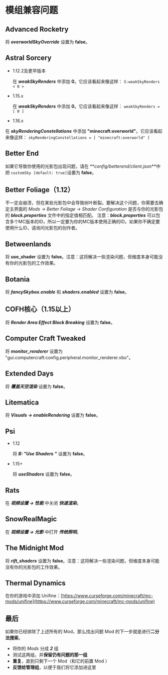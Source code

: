 # 模组兼容问题

## Advanced Rocketry

将 _**overworldSkyOverride**_ 设置为 **false**。

## Astral Sorcery

- 1.12.2及更早版本

  在 _**weakSkyRenders**_ 中添加 **0**。它应该看起来像这样：
`S:weakSkyRenders < 0 >`

- 1.15.x

  在 _**weakSkyRenders**_ 中添加 **0**。它应该看起来像这样：
`weakSkyRenders = [ 0 ]`

- 1.16.x

在 _**skyRenderingConstellations**_ 中添加 **"minecraft:overworld"**。它应该看起来像这样：
`skyRenderingConstellations = [ "minecraft:overworld" ]`

## Better End

如果它导致你使用的光影包出现问题，请在 **_config/betterend/client.json_**中把 `customSky [default: true]`设置为 **false**。

## Better Foliage（1.12）

不一定会崩溃，但在某些光影包中会导致树叶断裂。要解决这个问题，你需要去确定主界面的 _Mods -> Better Foliage -> Shader Configuration_ 是否与你的光影包的 _**block.properties**_ 文件中的指定值相匹配。
注意：_**block.properties**_ 可以包含多个MC版本的ID，所以一定要为你的MC版本使用正确的ID。如果你不确定要使用什么ID，请询问光影包的创作者。

## Betweenlands

将 **use_shader** 设置为 **false**。注意：这将解决一些渲染问题，但维度本身可能没有你的光影包的工作效果。

## Botania

将 _**fancySkybox.enable**_ 和 _**shaders.enabled**_ 设置为 **false**。

## COFH核心（1.15以上）

   将 _**Render Area Effect Block Breaking**_ 设置为 **false**。

## Computer Craft Tweaked

将 **_monitor_renderer_** 设置为 "gui.computercraft:config.peripheral.monitor_renderer.vbo"。

## Extended Days

将 **_覆盖天空渲染_** 设置为 **false**。

## Litematica

将 _**Visuals -> enableRendering**_ 设置为 **false**。

## Psi

- 1.12

   将 **_B: "Use Shaders "_** 设置为 **false**。
- 1.15+

   将 **_useShaders_** 设置为 **false**。

## Rats

在 _**视频设置 -> 性能**_ 中关闭 _**快速渲染**_。

## SnowRealMagic

在 _**视频设置 -> 光影**_ 中打开 _**传统照明**_。

## The Midnight Mod

将 **_rift_shaders_** 设置为 **false**。注意：这将解决一些渲染问题，但维度本身可能没有你的光影包的工作效果。

## Thermal Dynamics

在你的游戏中添加 Unifine：[https://www.curseforge.com/minecraft/mc-mods/unifine](https://www.curseforge.com/minecraft/mc-mods/unifine)

## 最后

如果你已经排除了上述所有的 Mod，那么找出问题 Mod 的下一步就是进行**二分法搜索**。

- 将你的 _Mods_ 分成 _**2**_ 组
- 测试这两组，并**保留仍有问题的那一组**
- **重复**，直到只剩下一个 Mod（和它的前置 Mod ）
- **反馈给管理组**，以便于我们将它添加进这里
